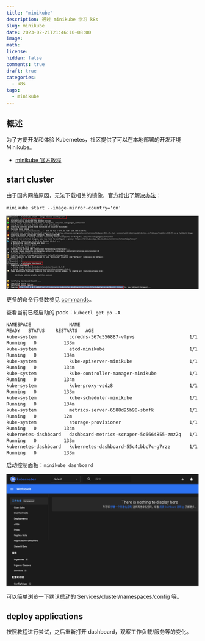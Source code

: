 ```yaml
---
title: "minikube"
description: 通过 minikube 学习 k8s
slug: minikube
date: 2023-02-21T21:46:10+08:00
image:
math:
license:
hidden: false
comments: true
draft: true
categories:
  - k8s
tags:
  - minikube
---
```


## 概述

为了方便开发和体验 Kubernetes，社区提供了可以在本地部署的开发环境 Minikube。

- [minikube 官方教程](https://minikube.sigs.k8s.io/docs/start/)

## start cluster

由于国内网络原因，无法下载相关的镜像，官方给出了[解决办法](https://minikube.sigs.k8s.io/docs/faq/#i-am-in-china-and-i-encounter-errors-when-trying-to-start-minikube-what-should-i-do)：

`minikube start --image-mirror-country='cn'`

![minikube start](images/minikube-start.png)

更多的命令行参数参见 [commands](https://minikube.sigs.k8s.io/docs/commands/)。

查看当前已经启动的 pods：`kubectl get po -A`

```shell
NAMESPACE              NAME                                        READY   STATUS    RESTARTS   AGE
kube-system            coredns-567c556887-vfpvs                    1/1     Running   0          133m
kube-system            etcd-minikube                               1/1     Running   0          134m
kube-system            kube-apiserver-minikube                     1/1     Running   0          134m
kube-system            kube-controller-manager-minikube            1/1     Running   0          134m
kube-system            kube-proxy-vsdz8                            1/1     Running   0          133m
kube-system            kube-scheduler-minikube                     1/1     Running   0          134m
kube-system            metrics-server-6588d95b98-sbmfk             1/1     Running   0          12m
kube-system            storage-provisioner                         1/1     Running   0          134m
kubernetes-dashboard   dashboard-metrics-scraper-5c6664855-zmz2q   1/1     Running   0          133m
kubernetes-dashboard   kubernetes-dashboard-55c4cbbc7c-g7rzz       1/1     Running   0          133m

```

启动控制面板：`minikube dashboard`

![minikube dashboard](images/minikube-dashboard.png)

可以简单浏览一下默认启动的 Services/cluster/namespaces/config 等。

## deploy applications

按照教程进行尝试，之后重新打开 dashboard，观察工作负载/服务等的变化。
